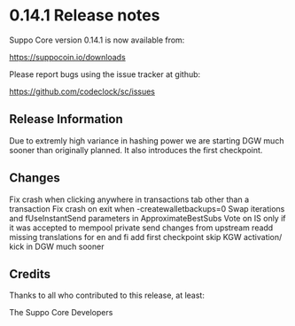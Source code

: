 0.14.1 Release notes
====================


Suppo Core version 0.14.1 is now available from:

  https://suppocoin.io/downloads

Please report bugs using the issue tracker at github:

  https://github.com/codeclock/sc/issues


Release Information
--------------

Due to extremly high variance in hashing power we are starting DGW much sooner than originally planned. It also introduces the first checkpoint.


Changes
-------

Fix crash when clicking anywhere in transactions tab other than a transaction
Fix crash on exit when -createwalletbackups=0
Swap iterations and fUseInstantSend parameters in ApproximateBestSubs
Vote on IS only if it was accepted to mempool
private send changes from upstream
readd missing translations for en and fi
add first checkpoint
skip KGW activation/ kick in DGW much sooner





Credits
--------

Thanks to all who contributed to this release, at least:

The Suppo Core Developers

